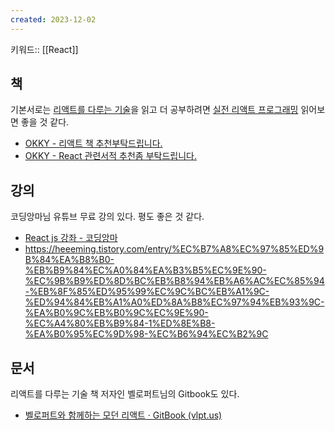 ```yaml
---
created: 2023-12-02
---
```

키워드:: [[React]]

## 책

기본서로는 [리액트를 다루는 기술](https://www.aladin.co.kr/shop/wproduct.aspx?ItemId=209354690)을 읽고 더 공부하려면 [실전 리액트 프로그래밍](https://www.aladin.co.kr/shop/wproduct.aspx?ItemId=248046889) 읽어보면 좋을 것 같다.

- [OKKY - 리액트 책 추천부탁드립니다.](https://okky.kr/articles/1044947)
- [OKKY - React 관련서적 추천좀 부탁드립니다.](https://okky.kr/articles/1289231?note=2889759)

## 강의

코딩앙마님 유튜브 무료 강의 있다. 평도 좋은 것 같다.
- [React js 강좌 - 코딩앙마](https://www.youtube.com/playlist?list=PLZKTXPmaJk8J_fHAzPLH8CJ_HO_M33e7-)
- https://heeeming.tistory.com/entry/%EC%B7%A8%EC%97%85%ED%9B%84%EA%B8%B0-%EB%B9%84%EC%A0%84%EA%B3%B5%EC%9E%90-%EC%9B%B9%ED%8D%BC%EB%B8%94%EB%A6%AC%EC%85%94-%EB%8F%85%ED%95%99%EC%9C%BC%EB%A1%9C-%ED%94%84%EB%A1%A0%ED%8A%B8%EC%97%94%EB%93%9C-%EA%B0%9C%EB%B0%9C%EC%9E%90-%EC%A4%80%EB%B9%84-1%ED%8E%B8-%EA%B0%95%EC%9D%98-%EC%B6%94%EC%B2%9C

## 문서

리액트를 다루는 기술 책 저자인 벨로퍼트님의 Gitbook도 있다.
- [벨로퍼트와 함께하는 모던 리액트 · GitBook (vlpt.us)](https://react.vlpt.us/)